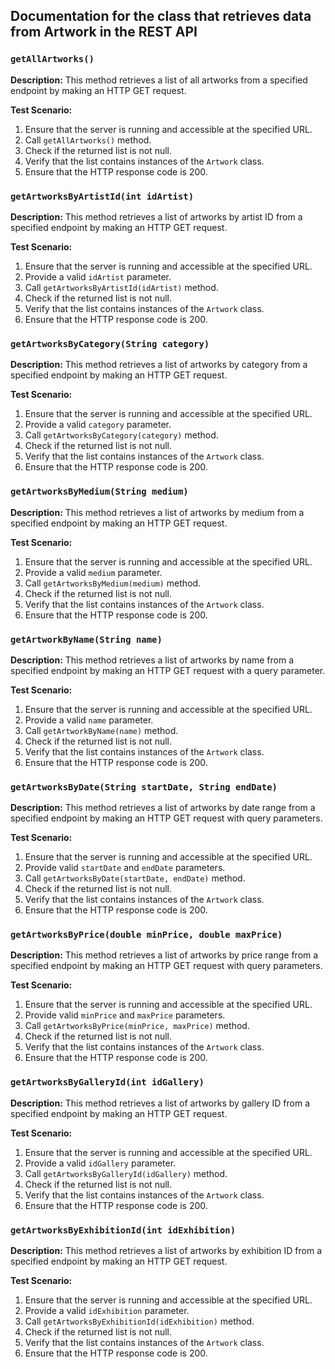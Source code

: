 ## Documentation for the class that retrieves data from Artwork in the REST API


### `getAllArtworks()`

**Description:**
This method retrieves a list of all artworks from a specified endpoint by making an HTTP GET request. 

**Test Scenario:**
1. Ensure that the server is running and accessible at the specified URL.
2. Call `getAllArtworks()` method.
3. Check if the returned list is not null.
4. Verify that the list contains instances of the `Artwork` class.
5. Ensure that the HTTP response code is 200.

### `getArtworksByArtistId(int idArtist)`

**Description:**
This method retrieves a list of artworks by artist ID from a specified endpoint by making an HTTP GET request. 

**Test Scenario:**
1. Ensure that the server is running and accessible at the specified URL.
2. Provide a valid `idArtist` parameter.
3. Call `getArtworksByArtistId(idArtist)` method.
4. Check if the returned list is not null.
5. Verify that the list contains instances of the `Artwork` class.
6. Ensure that the HTTP response code is 200.

### `getArtworksByCategory(String category)`

**Description:**
This method retrieves a list of artworks by category from a specified endpoint by making an HTTP GET request. 

**Test Scenario:**
1. Ensure that the server is running and accessible at the specified URL.
2. Provide a valid `category` parameter.
3. Call `getArtworksByCategory(category)` method.
4. Check if the returned list is not null.
5. Verify that the list contains instances of the `Artwork` class.
6. Ensure that the HTTP response code is 200.

### `getArtworksByMedium(String medium)`

**Description:**
This method retrieves a list of artworks by medium from a specified endpoint by making an HTTP GET request. 

**Test Scenario:**
1. Ensure that the server is running and accessible at the specified URL.
2. Provide a valid `medium` parameter.
3. Call `getArtworksByMedium(medium)` method.
4. Check if the returned list is not null.
5. Verify that the list contains instances of the `Artwork` class.
6. Ensure that the HTTP response code is 200.

### `getArtworkByName(String name)`

**Description:**
This method retrieves a list of artworks by name from a specified endpoint by making an HTTP GET request with a query parameter. 

**Test Scenario:**
1. Ensure that the server is running and accessible at the specified URL.
2. Provide a valid `name` parameter.
3. Call `getArtworkByName(name)` method.
4. Check if the returned list is not null.
5. Verify that the list contains instances of the `Artwork` class.
6. Ensure that the HTTP response code is 200.

### `getArtworksByDate(String startDate, String endDate)`

**Description:**
This method retrieves a list of artworks by date range from a specified endpoint by making an HTTP GET request with query parameters. 

**Test Scenario:**
1. Ensure that the server is running and accessible at the specified URL.
2. Provide valid `startDate` and `endDate` parameters.
3. Call `getArtworksByDate(startDate, endDate)` method.
4. Check if the returned list is not null.
5. Verify that the list contains instances of the `Artwork` class.
6. Ensure that the HTTP response code is 200.

### `getArtworksByPrice(double minPrice, double maxPrice)`

**Description:**
This method retrieves a list of artworks by price range from a specified endpoint by making an HTTP GET request with query parameters. 

**Test Scenario:**
1. Ensure that the server is running and accessible at the specified URL.
2. Provide valid `minPrice` and `maxPrice` parameters.
3. Call `getArtworksByPrice(minPrice, maxPrice)` method.
4. Check if the returned list is not null.
5. Verify that the list contains instances of the `Artwork` class.
6. Ensure that the HTTP response code is 200.

### `getArtworksByGalleryId(int idGallery)`

**Description:**
This method retrieves a list of artworks by gallery ID from a specified endpoint by making an HTTP GET request. 

**Test Scenario:**
1. Ensure that the server is running and accessible at the specified URL.
2. Provide a valid `idGallery` parameter.
3. Call `getArtworksByGalleryId(idGallery)` method.
4. Check if the returned list is not null.
5. Verify that the list contains instances of the `Artwork` class.
6. Ensure that the HTTP response code is 200.

### `getArtworksByExhibitionId(int idExhibition)`

**Description:**
This method retrieves a list of artworks by exhibition ID from a specified endpoint by making an HTTP GET request. 

**Test Scenario:**
1. Ensure that the server is running and accessible at the specified URL.
2. Provide a valid `idExhibition` parameter.
3. Call `getArtworksByExhibitionId(idExhibition)` method.
4. Check if the returned list is not null.
5. Verify that the list contains instances of the `Artwork` class.
6. Ensure that the HTTP response code is 200.

